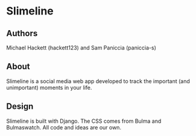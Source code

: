 # Slimeline

## Authors

Michael Hackett (hackett123) and Sam Paniccia (paniccia-s)

## About

Slimeline is a social media web app developed to track the important (and unimportant) moments in your life.

## Design

Slimeline is built with Django. The CSS comes from Bulma and Bulmaswatch. All code and ideas are our own.
